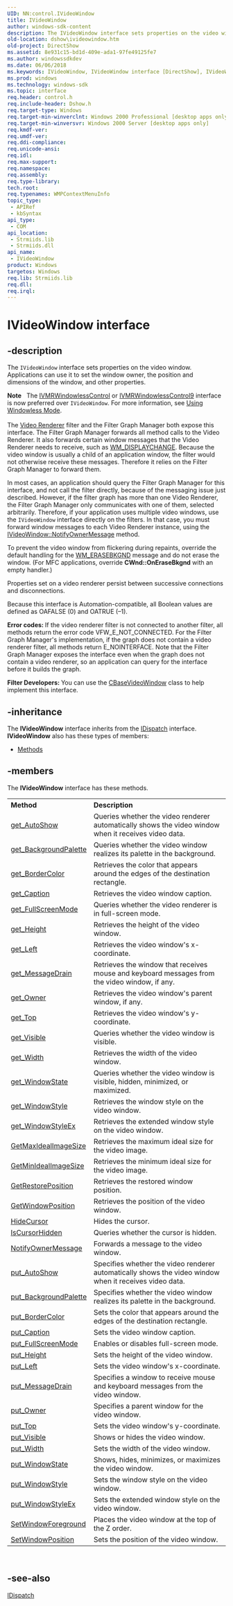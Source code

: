 ```yaml
---
UID: NN:control.IVideoWindow
title: IVideoWindow
author: windows-sdk-content
description: The IVideoWindow interface sets properties on the video window.
old-location: dshow\ivideowindow.htm
old-project: DirectShow
ms.assetid: 8e931c15-bd1d-409e-ada1-97fe49125fe7
ms.author: windowssdkdev
ms.date: 06/06/2018
ms.keywords: IVideoWindow, IVideoWindow interface [DirectShow], IVideoWindow interface [DirectShow],described, IVideoWindowInterface, control/IVideoWindow, dshow.ivideowindow
ms.prod: windows
ms.technology: windows-sdk
ms.topic: interface
req.header: control.h
req.include-header: Dshow.h
req.target-type: Windows
req.target-min-winverclnt: Windows 2000 Professional [desktop apps only]
req.target-min-winversvr: Windows 2000 Server [desktop apps only]
req.kmdf-ver: 
req.umdf-ver: 
req.ddi-compliance: 
req.unicode-ansi: 
req.idl: 
req.max-support: 
req.namespace: 
req.assembly: 
req.type-library: 
tech.root: 
req.typenames: WMPContextMenuInfo
topic_type:
 - APIRef
 - kbSyntax
api_type:
 - COM
api_location:
 - Strmiids.lib
 - Strmiids.dll
api_name:
 - IVideoWindow
product: Windows
targetos: Windows
req.lib: Strmiids.lib
req.dll: 
req.irql: 
---
```


# IVideoWindow interface


## -description



The <code>IVideoWindow</code> interface sets properties on the video window. Applications can use it to set the window owner, the position and dimensions of the window, and other properties.

<div class="alert"><b>Note</b>  
           The <a href="https://msdn.microsoft.com/c21c5611-f376-4899-9914-c14a18af3810">IVMRWindowlessControl</a> or <a href="https://msdn.microsoft.com/9db99c31-65b5-4ff1-9c0d-22140a3687e8">IVMRWindowlessControl9</a> interface is now preferred over <code>IVideoWindow</code>. For more information, see <a href="https://msdn.microsoft.com/f53cecaa-dee7-4b02-a4ac-ffbd917f73aa">Using Windowless Mode</a>.</div>
<div> </div>
The <a href="https://msdn.microsoft.com/7719ed9d-e3b9-4c84-b587-4e120b5cabf8">Video Renderer</a> filter and the Filter Graph Manager both expose this interface. The Filter Graph Manager forwards all method calls to the Video Renderer. It also forwards certain window messages that the Video Renderer needs to receive, such as <a href="https://msdn.microsoft.com/5a6111fd-648e-41a9-aaf8-e5d93f5d54cd">WM_DISPLAYCHANGE</a>. Because the video window is usually a child of an application window, the filter would not otherwise receive these messages. Therefore it relies on the Filter Graph Manager to forward them.

In most cases, an application should query the Filter Graph Manager for this interface, and not call the filter directly, because of the messaging issue just described. However, if the filter graph has more than one Video Renderer, the Filter Graph Manager only communicates with one of them, selected arbitrarily. Therefore, if your application uses multiple video windows, use the <code>IVideoWindow</code> interface directly on the filters. In that case, you must forward window messages to each Video Renderer instance, using the <a href="https://msdn.microsoft.com/37d28f32-5da5-4082-ac57-5b274e95ca68">IVideoWindow::NotifyOwnerMessage</a> method.

To prevent the video window from flickering during repaints, override the default handling for the <a href="https://www.bing.com/search?q=WM_ERASEBKGND">WM_ERASEBKGND</a> message and do not erase the window. (For MFC applications, override <b>CWnd::OnEraseBkgnd</b> with an empty handler.)

Properties set on a video renderer persist between successive connections and disconnections.

Because this interface is Automation-compatible, all Boolean values are defined as OAFALSE (0) and OATRUE (–1).

<b>Error codes: </b>If the video renderer filter is not connected to another filter, all methods return the error code VFW_E_NOT_CONNECTED. For the Filter Graph Manager's implementation, if the graph does not contain a video renderer filter, all methods return E_NOINTERFACE. Note that the Filter Graph Manager exposes the interface even when the graph does not contain a video renderer, so an application can query for the interface before it builds the graph.

<b>Filter Developers: </b>You can use the <a href="https://msdn.microsoft.com/b6acec98-cff7-46ee-abd7-77f0b7ac3b9d">CBaseVideoWindow</a> class to help implement this interface.




## -inheritance

The <b xmlns:loc="http://microsoft.com/wdcml/l10n">IVideoWindow</b> interface inherits from the <a href="/previous-versions/windows/desktop/api/oaidl/nn-oaidl-idispatch.md">IDispatch</a> interface. <b>IVideoWindow</b> also has these types of members:
<ul>
<li><a href="https://docs.microsoft.com/">Methods</a></li>
</ul>

## -members

The <b>IVideoWindow</b> interface has these methods.
<table class="members" id="memberListMethods">
<tr>
<th align="left" width="37%">Method</th>
<th align="left" width="63%">Description</th>
</tr>
<tr data="declared;">
<td align="left" width="37%">
<a href="https://msdn.microsoft.com/6f42e37d-af67-4f9e-8a02-d1f4154df391">get_AutoShow</a>
</td>
<td align="left" width="63%">
Queries whether the video renderer automatically shows the video window when it receives video data.

</td>
</tr>
<tr data="declared;">
<td align="left" width="37%">
<a href="https://msdn.microsoft.com/cdd11f60-e042-4aad-a867-d1e12a88ebfe">get_BackgroundPalette</a>
</td>
<td align="left" width="63%">
Queries whether the video window realizes its palette in the background.

</td>
</tr>
<tr data="declared;">
<td align="left" width="37%">
<a href="https://msdn.microsoft.com/2f2df219-6b82-41fa-b0a9-251cc54fe019">get_BorderColor</a>
</td>
<td align="left" width="63%">
Retrieves the color that appears around the edges of the destination rectangle.

</td>
</tr>
<tr data="declared;">
<td align="left" width="37%">
<a href="https://msdn.microsoft.com/fbb42e55-1be1-4931-869b-9e8d4af5e6df">get_Caption</a>
</td>
<td align="left" width="63%">
Retrieves the video window caption.

</td>
</tr>
<tr data="declared;">
<td align="left" width="37%">
<a href="https://msdn.microsoft.com/742587c7-545a-4c5f-bff1-511ed6d0b1d5">get_FullScreenMode</a>
</td>
<td align="left" width="63%">
Queries whether the video renderer is in full-screen mode.

</td>
</tr>
<tr data="declared;">
<td align="left" width="37%">
<a href="https://msdn.microsoft.com/c1d29cd5-1e82-4406-b007-aa7b581d158e">get_Height</a>
</td>
<td align="left" width="63%">
Retrieves the height of the video window.

</td>
</tr>
<tr data="declared;">
<td align="left" width="37%">
<a href="https://msdn.microsoft.com/6d75c926-588c-4fb2-b537-f27602799b2e">get_Left</a>
</td>
<td align="left" width="63%">
Retrieves the video window's x-coordinate.

</td>
</tr>
<tr data="declared;">
<td align="left" width="37%">
<a href="https://msdn.microsoft.com/9a1a3070-5b68-4dd2-bc10-97a8331cc262">get_MessageDrain</a>
</td>
<td align="left" width="63%">
Retrieves the window that receives mouse and keyboard messages from the video window, if any.

</td>
</tr>
<tr data="declared;">
<td align="left" width="37%">
<a href="https://msdn.microsoft.com/9bb21c2a-25c6-43fa-a1b0-9f09944f1326">get_Owner</a>
</td>
<td align="left" width="63%">
Retrieves the video window's parent window, if any.

</td>
</tr>
<tr data="declared;">
<td align="left" width="37%">
<a href="https://msdn.microsoft.com/00baab45-d740-4f74-bd53-eb2ff21c5dcc">get_Top</a>
</td>
<td align="left" width="63%">
Retrieves the video window's y-coordinate.

</td>
</tr>
<tr data="declared;">
<td align="left" width="37%">
<a href="https://msdn.microsoft.com/b533398e-80f6-4f33-982b-93b8e0d705e9">get_Visible</a>
</td>
<td align="left" width="63%">
Queries whether the video window is visible.

</td>
</tr>
<tr data="declared;">
<td align="left" width="37%">
<a href="https://msdn.microsoft.com/179b065a-7269-40fa-8772-b336f27d69de">get_Width</a>
</td>
<td align="left" width="63%">
Retrieves the width of the video window.

</td>
</tr>
<tr data="declared;">
<td align="left" width="37%">
<a href="https://msdn.microsoft.com/ecda497c-634b-4a7e-9f21-85bde307c796">get_WindowState</a>
</td>
<td align="left" width="63%">
Queries whether the video window is visible, hidden, minimized, or maximized.

</td>
</tr>
<tr data="declared;">
<td align="left" width="37%">
<a href="https://msdn.microsoft.com/ae4ae516-743f-4a27-90d5-108ca26aadd4">get_WindowStyle</a>
</td>
<td align="left" width="63%">
Retrieves the window style on the video window.

</td>
</tr>
<tr data="declared;">
<td align="left" width="37%">
<a href="https://msdn.microsoft.com/cdffe918-5802-406e-86b1-d1e9ebb6dbf7">get_WindowStyleEx</a>
</td>
<td align="left" width="63%">
Retrieves the extended window style on the video window.

</td>
</tr>
<tr data="declared;">
<td align="left" width="37%">
<a href="https://msdn.microsoft.com/ee9f6803-c8b8-48e0-9be0-3d61a453014e">GetMaxIdealImageSize</a>
</td>
<td align="left" width="63%">
Retrieves the maximum ideal size for the video image.

</td>
</tr>
<tr data="declared;">
<td align="left" width="37%">
<a href="https://msdn.microsoft.com/b2d1d267-008d-402a-864a-e801e7581fbd">GetMinIdealImageSize</a>
</td>
<td align="left" width="63%">
Retrieves the minimum ideal size for the video image.

</td>
</tr>
<tr data="declared;">
<td align="left" width="37%">
<a href="https://msdn.microsoft.com/e2c8880a-e140-4bb1-8f0d-2d665c98728c">GetRestorePosition</a>
</td>
<td align="left" width="63%">
Retrieves the restored window position.

</td>
</tr>
<tr data="declared;">
<td align="left" width="37%">
<a href="https://msdn.microsoft.com/df55c10d-aec1-42f3-8bfb-207ae8804e72">GetWindowPosition</a>
</td>
<td align="left" width="63%">
Retrieves the position of the video window.

</td>
</tr>
<tr data="declared;">
<td align="left" width="37%">
<a href="https://msdn.microsoft.com/c45da114-6711-427b-8533-4ed339a42ff4">HideCursor</a>
</td>
<td align="left" width="63%">
Hides the cursor.

</td>
</tr>
<tr data="declared;">
<td align="left" width="37%">
<a href="https://msdn.microsoft.com/240040d8-433e-4398-a20a-66cc5a27bdae">IsCursorHidden</a>
</td>
<td align="left" width="63%">
Queries whether the cursor is hidden.

</td>
</tr>
<tr data="declared;">
<td align="left" width="37%">
<a href="https://msdn.microsoft.com/37d28f32-5da5-4082-ac57-5b274e95ca68">NotifyOwnerMessage</a>
</td>
<td align="left" width="63%">
Forwards a message to the video window.

</td>
</tr>
<tr data="declared;">
<td align="left" width="37%">
<a href="https://msdn.microsoft.com/7481a7e8-4b57-43cc-8304-b70616bbd532">put_AutoShow</a>
</td>
<td align="left" width="63%">
Specifies whether the video renderer automatically shows the video window when it receives video data.

</td>
</tr>
<tr data="declared;">
<td align="left" width="37%">
<a href="https://msdn.microsoft.com/0b1d34b6-0043-4929-a496-cf84b5d47b55">put_BackgroundPalette</a>
</td>
<td align="left" width="63%">
Specifies whether the video window realizes its palette in the background.

</td>
</tr>
<tr data="declared;">
<td align="left" width="37%">
<a href="https://msdn.microsoft.com/c0e249f4-4a17-4c5d-8f16-bb1aceef2064">put_BorderColor</a>
</td>
<td align="left" width="63%">
Sets the color that appears around the edges of the destination rectangle.

</td>
</tr>
<tr data="declared;">
<td align="left" width="37%">
<a href="https://msdn.microsoft.com/d16dca01-95ba-4573-b9c4-ab996dcf21e4">put_Caption</a>
</td>
<td align="left" width="63%">
Sets the video window caption.

</td>
</tr>
<tr data="declared;">
<td align="left" width="37%">
<a href="https://msdn.microsoft.com/efa1c6ed-bea5-4c25-89c2-1b6fcdad3834">put_FullScreenMode</a>
</td>
<td align="left" width="63%">
Enables or disables full-screen mode.

</td>
</tr>
<tr data="declared;">
<td align="left" width="37%">
<a href="https://msdn.microsoft.com/39ba411f-675f-4dad-be4f-6beffbd3b53c">put_Height</a>
</td>
<td align="left" width="63%">
Sets the height of the video window.

</td>
</tr>
<tr data="declared;">
<td align="left" width="37%">
<a href="https://msdn.microsoft.com/a614ee46-49cf-40e4-a1f7-b3b3b7065175">put_Left</a>
</td>
<td align="left" width="63%">
Sets the video window's x-coordinate.

</td>
</tr>
<tr data="declared;">
<td align="left" width="37%">
<a href="https://msdn.microsoft.com/aaf8624c-b3ea-4034-845a-6cd74c725c44">put_MessageDrain</a>
</td>
<td align="left" width="63%">
Specifies a window to receive mouse and keyboard messages from the video window.

</td>
</tr>
<tr data="declared;">
<td align="left" width="37%">
<a href="https://msdn.microsoft.com/658ad234-cb5a-428b-ae19-0cd52db6718b">put_Owner</a>
</td>
<td align="left" width="63%">
Specifies a parent window for the video window.

</td>
</tr>
<tr data="declared;">
<td align="left" width="37%">
<a href="https://msdn.microsoft.com/1a5df1f1-3867-4956-8e1b-090aa8d8ff3a">put_Top</a>
</td>
<td align="left" width="63%">
Sets the video window's y-coordinate.

</td>
</tr>
<tr data="declared;">
<td align="left" width="37%">
<a href="https://msdn.microsoft.com/ae789f07-4d50-488c-b57e-2b003a8cde3e">put_Visible</a>
</td>
<td align="left" width="63%">
Shows or hides the video window.

</td>
</tr>
<tr data="declared;">
<td align="left" width="37%">
<a href="https://msdn.microsoft.com/7cb02033-0405-4b8b-91fc-2f33097f2c88">put_Width</a>
</td>
<td align="left" width="63%">
Sets the width of the video window.

</td>
</tr>
<tr data="declared;">
<td align="left" width="37%">
<a href="https://msdn.microsoft.com/75189754-61c4-4196-9cfb-3f8c8e33efbc">put_WindowState</a>
</td>
<td align="left" width="63%">
Shows, hides, minimizes, or maximizes the video window.

</td>
</tr>
<tr data="declared;">
<td align="left" width="37%">
<a href="https://msdn.microsoft.com/cd1422d1-16a3-4aae-aadb-772a06173ba3">put_WindowStyle</a>
</td>
<td align="left" width="63%">
Sets the window style on the video window.

</td>
</tr>
<tr data="declared;">
<td align="left" width="37%">
<a href="https://msdn.microsoft.com/19d56e9d-6f6d-46aa-b46f-a62302b41d2f">put_WindowStyleEx</a>
</td>
<td align="left" width="63%">
Sets the extended window style on the video window.

</td>
</tr>
<tr data="declared;">
<td align="left" width="37%">
<a href="https://msdn.microsoft.com/ff4f3707-1f2e-499b-8108-81616fe4ae9b">SetWindowForeground</a>
</td>
<td align="left" width="63%">
Places the video window at the top of the Z order.

</td>
</tr>
<tr data="declared;">
<td align="left" width="37%">
<a href="https://msdn.microsoft.com/5e667044-1781-4380-b855-d15cf8cd2349">SetWindowPosition</a>
</td>
<td align="left" width="63%">
Sets the position of the video window.

</td>
</tr>
</table> 


## -see-also




<a href="/previous-versions/windows/desktop/api/oaidl/nn-oaidl-idispatch.md">IDispatch</a>
 

 

